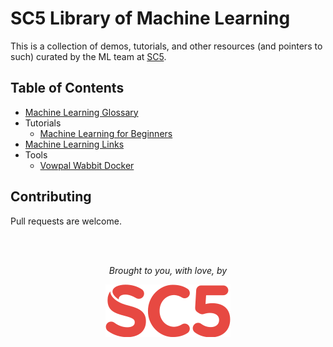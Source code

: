 # SC5 Library of Machine Learning
This is a collection of demos, tutorials, and other resources (and pointers to such) curated by the ML team at [SC5](https://sc5.io/).

## Table of Contents

* [Machine Learning Glossary](https://github.com/SC5/sc5-machine-learning/blob/master/glossary.md)
* Tutorials
  * [Machine Learning for Beginners](https://github.com/SC5/sc5-machine-learning/blob/master/tutorials/beginners-guide.md)
* [Machine Learning Links](https://github.com/SC5/sc5-machine-learning/blob/master/links.md)
* Tools
  * [Vowpal Wabbit Docker](https://github.com/SC5/sc5-machine-learning/tree/master/tools/vw-docker)

## Contributing
Pull requests are welcome.

<br />
<br />
<p align="center"><em>Brought to you, with love, by</em></p>
<p align="center"><a href="https://sc5.io"><img src="https://github.com/SC5/sc5-machine-learning/blob/master/images/sc5logo-small.png" /></a></p>
